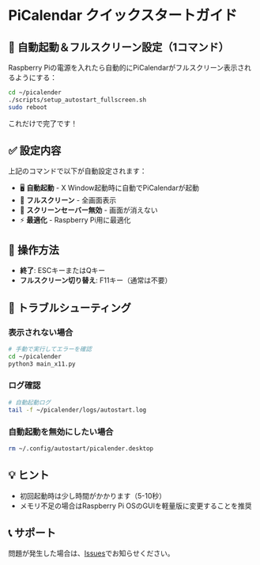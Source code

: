# PiCalendar クイックスタートガイド

## 🚀 自動起動＆フルスクリーン設定（1コマンド）

Raspberry Piの電源を入れたら自動的にPiCalendarがフルスクリーン表示されるようにする：

```bash
cd ~/picalender
./scripts/setup_autostart_fullscreen.sh
sudo reboot
```

これだけで完了です！

## ✅ 設定内容

上記のコマンドで以下が自動設定されます：

- 🖥️ **自動起動** - X Window起動時に自動でPiCalendarが起動
- 🔲 **フルスクリーン** - 全画面表示
- 🚫 **スクリーンセーバー無効** - 画面が消えない
- ⚡ **最適化** - Raspberry Pi用に最適化

## 📱 操作方法

- **終了**: ESCキーまたはQキー
- **フルスクリーン切り替え**: F11キー（通常は不要）

## 🔧 トラブルシューティング

### 表示されない場合

```bash
# 手動で実行してエラーを確認
cd ~/picalender
python3 main_x11.py
```

### ログ確認

```bash
# 自動起動ログ
tail -f ~/picalender/logs/autostart.log
```

### 自動起動を無効にしたい場合

```bash
rm ~/.config/autostart/picalender.desktop
```

## 💡 ヒント

- 初回起動時は少し時間がかかります（5-10秒）
- メモリ不足の場合はRaspberry Pi OSのGUIを軽量版に変更することを推奨

## 📞 サポート

問題が発生した場合は、[Issues](https://github.com/zabaglione/picalender/issues)でお知らせください。
